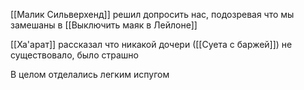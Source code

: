 [[Малик Сильверхенд]] решил допросить нас, подозревая что мы замешаны в [[Выключить маяк в Лейлоне]]

[[Ха'арат]] рассказал что никакой дочери ([[Суета с баржей]]) не существовало, было страшно

В целом отделались легким испугом